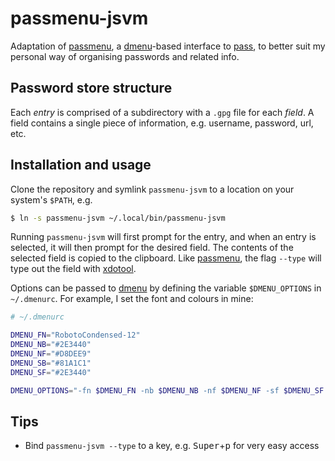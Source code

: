 # passmenu-jsvm

Adaptation of [passmenu], a [dmenu]-based interface to [pass], to better suit my personal way of organising passwords and related info.

## Password store structure

Each _entry_ is comprised of a subdirectory with a `.gpg` file for each _field_.
A field contains a single piece of information, e.g. username, password, url, etc.

## Installation and usage

Clone the repository and symlink `passmenu-jsvm` to a location on your system's `$PATH`, e.g.

```bash
$ ln -s passmenu-jsvm ~/.local/bin/passmenu-jsvm
```

Running `passmenu-jsvm` will first prompt for the entry, and when an entry is selected, it will then prompt for the desired field.
The contents of the selected field is copied to the clipboard.
Like [passmenu], the flag `--type` will type out the field with [xdotool].

Options can be passed to [dmenu] by defining the variable `$DMENU_OPTIONS` in `~/.dmenurc`.
For example, I set the font and colours in mine:

```bash
# ~/.dmenurc

DMENU_FN="RobotoCondensed-12"
DMENU_NB="#2E3440"
DMENU_NF="#D8DEE9"
DMENU_SB="#81A1C1"
DMENU_SF="#2E3440"

DMENU_OPTIONS="-fn $DMENU_FN -nb $DMENU_NB -nf $DMENU_NF -sf $DMENU_SF -sb $DMENU_SB"
```

## Tips

- Bind `passmenu-jsvm --type` to a key, e.g. <kbd>Super</kbd>+<kbd>p</kbd> for very easy access

[passmenu]: https://git.zx2c4.com/password-store/tree/contrib/dmenu
[dmenu]: https://tools.suckless.org/dmenu
[pass]: https://www.passwordstore.org
[xdotool]: https://www.semicomplete.com/projects/xdotool
